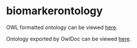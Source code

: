 # biomarkerontology

OWL formatted ontology can be viewed [here](https://proteininformationresource.org/staff/nataled/OBCI/obci.owl).

Ontology exported by OwlDoc can be viewed [here](https://clinical-biomarkers.github.io/biomarkerontology/).
